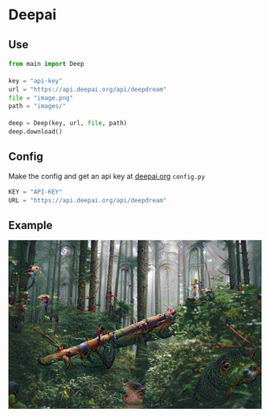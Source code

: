 # Deepai

## Use

```py
from main import Deep

key = "api-key"
url = "https://api.deepai.org/api/deepdream"
file = "image.png"
path = "images/"

deep = Deep(key, url, file, path)
deep.download()
```

## Config
Make the config and get an api key at [deepai.org](https://deepai.org)
`config.py`
```py
KEY = "API-KEY"
URL = "https://api.deepai.org/api/deepdream"
```

## Example
![Example image](https://github.com/JakeRoggenbuck/Deepai/blob/master/images/34d5700d-73e2-4d2c-99f7-9ecbd125e68c.jpg?raw=true)

